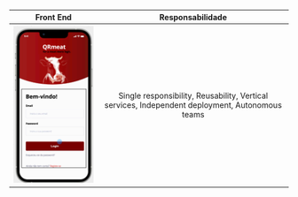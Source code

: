 

|                                Front End                                |           Responsabilidade            |     
|:---------------------------------------------------------------------------:|:---------------------------------------------------------------------------:|
| ![Alt text](imagensFE/imagem1.png?raw=true "imagem1") | Single responsibility, Reusability, Vertical services, Independent deployment, Autonomous teams 

